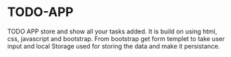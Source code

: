 # TODO-APP
TODO APP store and show all your tasks added.
It is build on using html, css, javascript and bootstrap.
From bootstrap get form templet to take user input and local Storage used for storing the data and make it persistance.

